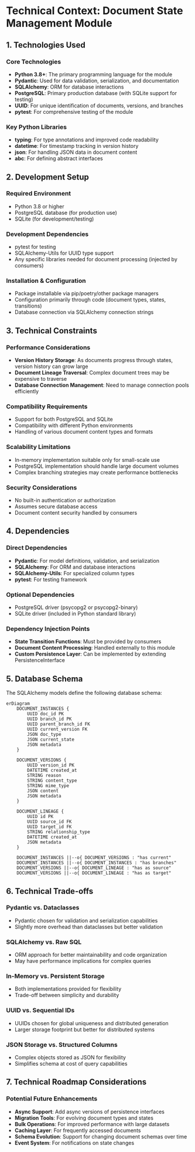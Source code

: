 # Technical Context: Document State Management Module

## 1. Technologies Used

### Core Technologies
- **Python 3.8+**: The primary programming language for the module
- **Pydantic**: Used for data validation, serialization, and documentation
- **SQLAlchemy**: ORM for database interactions
- **PostgreSQL**: Primary production database (with SQLite support for testing)
- **UUID**: For unique identification of documents, versions, and branches
- **pytest**: For comprehensive testing of the module

### Key Python Libraries
- **typing**: For type annotations and improved code readability
- **datetime**: For timestamp tracking in version history
- **json**: For handling JSON data in document content
- **abc**: For defining abstract interfaces

## 2. Development Setup

### Required Environment
- Python 3.8 or higher
- PostgreSQL database (for production use)
- SQLite (for development/testing)

### Development Dependencies
- pytest for testing
- SQLAlchemy-Utils for UUID type support
- Any specific libraries needed for document processing (injected by consumers)

### Installation & Configuration
- Package installable via pip/poetry/other package managers
- Configuration primarily through code (document types, states, transitions)
- Database connection via SQLAlchemy connection strings

## 3. Technical Constraints

### Performance Considerations
- **Version History Storage**: As documents progress through states, version history can grow large
- **Document Lineage Traversal**: Complex document trees may be expensive to traverse
- **Database Connection Management**: Need to manage connection pools efficiently

### Compatibility Requirements
- Support for both PostgreSQL and SQLite
- Compatibility with different Python environments
- Handling of various document content types and formats

### Scalability Limitations
- In-memory implementation suitable only for small-scale use
- PostgreSQL implementation should handle large document volumes
- Complex branching strategies may create performance bottlenecks

### Security Considerations
- No built-in authentication or authorization
- Assumes secure database access
- Document content security handled by consumers

## 4. Dependencies

### Direct Dependencies
- **Pydantic**: For model definitions, validation, and serialization
- **SQLAlchemy**: For ORM and database interactions
- **SQLAlchemy-Utils**: For specialized column types
- **pytest**: For testing framework

### Optional Dependencies
- PostgreSQL driver (psycopg2 or psycopg2-binary)
- SQLite driver (included in Python standard library)

### Dependency Injection Points
- **State Transition Functions**: Must be provided by consumers
- **Document Content Processing**: Handled externally to this module
- **Custom Persistence Layer**: Can be implemented by extending PersistenceInterface

## 5. Database Schema

The SQLAlchemy models define the following database schema:

```mermaid
erDiagram
    DOCUMENT_INSTANCES {
        UUID doc_id PK
        UUID branch_id PK
        UUID parent_branch_id FK
        UUID current_version FK
        JSON doc_type
        JSON current_state
        JSON metadata
    }
    
    DOCUMENT_VERSIONS {
        UUID version_id PK
        DATETIME created_at
        STRING reason
        STRING content_type
        STRING mime_type
        JSON content
        JSON metadata
    }
    
    DOCUMENT_LINEAGE {
        UUID id PK
        UUID source_id FK
        UUID target_id FK
        STRING relationship_type
        DATETIME created_at
        JSON metadata
    }
    
    DOCUMENT_INSTANCES ||--o{ DOCUMENT_VERSIONS : "has current"
    DOCUMENT_INSTANCES ||--o{ DOCUMENT_INSTANCES : "has branches"
    DOCUMENT_VERSIONS ||--o{ DOCUMENT_LINEAGE : "has as source"
    DOCUMENT_VERSIONS ||--o{ DOCUMENT_LINEAGE : "has as target"
```

## 6. Technical Trade-offs

### Pydantic vs. Dataclasses
- Pydantic chosen for validation and serialization capabilities
- Slightly more overhead than dataclasses but better validation

### SQLAlchemy vs. Raw SQL
- ORM approach for better maintainability and code organization
- May have performance implications for complex queries

### In-Memory vs. Persistent Storage
- Both implementations provided for flexibility
- Trade-off between simplicity and durability

### UUID vs. Sequential IDs
- UUIDs chosen for global uniqueness and distributed generation
- Larger storage footprint but better for distributed systems

### JSON Storage vs. Structured Columns
- Complex objects stored as JSON for flexibility
- Simplifies schema at cost of query capabilities

## 7. Technical Roadmap Considerations

### Potential Future Enhancements
- **Async Support**: Add async versions of persistence interfaces
- **Migration Tools**: For evolving document types and states
- **Bulk Operations**: For improved performance with large datasets
- **Caching Layer**: For frequently accessed documents
- **Schema Evolution**: Support for changing document schemas over time
- **Event System**: For notifications on state changes
